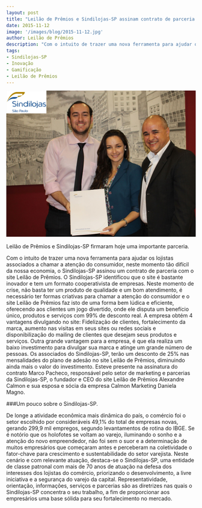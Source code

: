 ```yaml
---
layout: post
title: "Leilão de Prêmios e Sindilojas-SP assinam contrato de parceria."
date: 2015-11-12
image: '/images/blog/2015-11-12.jpg'
author: Leilão de Prêmios
description: "Com o intuito de trazer uma nova ferramenta para ajudar os lojistas associados a chamar a atenção do consumidor, neste momento tão difícil da nossa economia, o Sindilojas-SP assinou um contrato de parceria com o site Leilão de Prêmios."
tags:
- Sindilojas-SP
- Inovação
- Gamificação
- Leilão de Prêmios
---
```


![Alt text](/images/blog/2015-11-12.jpg "Leilão de Prêmios e Sindilojas-SP assinam contrato de parceria.")

Leilão de Prêmios e Sindilojas-SP firmaram hoje uma importante parceria. 

Com o intuito de trazer uma nova ferramenta para ajudar os lojistas associados a chamar a atenção do consumidor, neste momento tão difícil da nossa economia, o Sindilojas-SP assinou um contrato de parceria com o site Leilão de Prêmios. O Sindilojas-SP identificou que o site é bastante inovador e tem um formato cooperativista de empresas. Neste momento de crise, não basta ter um produto de qualidade e um bom atendimento, é necessário ter formas criativas para chamar a atenção do consumidor e o site Leilão de Prêmios faz isto de uma forma bem lúdica e eficiente, oferecendo aos clientes um jogo divertido, onde ele disputa um benefício único, produtos e serviços com 99% de desconto real. A empresa obtém 4 vantagens divulgando no site: Fidelização de clientes, fortalecimento da marca, aumento nas visitas em seus sites ou redes sociais e disponibilização do mailing de clientes que desejam seus produtos e serviços. Outra grande vantagem para a empresa, é que ela realiza um baixo investimento para divulgar sua marca e atinge um grande número de pessoas. Os associados do Sindilojas-SP, terão um desconto de 25% nas mensalidades do plano de adesão no site Leilão de Prêmios, diminuindo ainda mais o valor do investimento. Esteve presente na assinatura do contrato Marco Pacheco, responsável pelo setor de marketing e parcerias da Sindilojas-SP, o fundador e CEO do site Leilão de Prêmios Alexandre Calmon e sua esposa e sócia da empresa Calmon Marketing Daniela Magno.

###Um pouco sobre o Sindilojas-SP.

De longe a atividade econômica mais dinâmica do país, o comércio foi o setor escolhido por consideráveis 49,1% do total de empresas novas, gerando 299,9 mil empregos, segundo levantamentos de rotina do IBGE.
Se é notório que os holofotes se voltam ao varejo, iluminando o sonho e a atenção do novo empreendedor, não foi sem o suor e a determinação de muitos empresários que começaram antes e perceberam na coletividade o fator-chave para crescimento e sustentabilidade do setor varejista.
Neste cenário e com relevante atuação, destaca-se o Sindilojas-SP, uma entidade de classe patronal com mais de 70 anos de atuação na defesa dos interesses dos lojistas do comércio, priorizando o desenvolvimento, a livre iniciativa e a segurança do varejo da capital.
Representatividade, orientação, informações, serviços e parcerias são as diretrizes nas quais o Sindilojas-SP concentra o seu trabalho, a fim de proporcionar aos empresários uma base sólida para seu fortalecimento no mercado.

